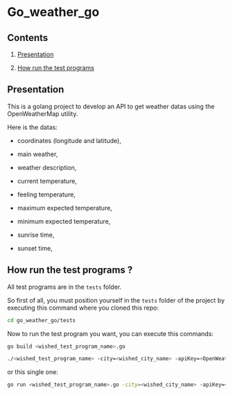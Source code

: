 # Go_weather_go

## Contents

1. [Presentation](#presentation)

2. [How run the test programs](#how_run_the_test_programs)

<a name="presentation"></a>
## Presentation

This is a golang project to develop an API to get weather datas using the OpenWeatherMap utility.

Here is the datas:

* coordinates (longitude and latitude),

* main weather,

* weather description,

* current temperature,

* feeling temperature,

* maximum expected temperature,

* minimum expected temperature,

* sunrise time,

* sunset time,

<a name="how_run_the_test_programs"></a>
## How run the test programs ?

All test programs are in the `tests` folder.

So first of all, you must position yourself in the `tests` folder of the project by executing this command where you cloned this repo:

```bash
cd go_weather_go/tests
```
Now to run the test program you want, you can execute this commands:

```bash
go build <wished_test_program_name>.go

./<wished_test_program_name> -city=<wished_city_name> -apiKey=<OpenWeatherMap_API_key>
```
or this single one:

```bash
go run <wished_test_program_name>.go -city=<wished_city_name> -apiKey=<OpenWeatherMap_API_key>
```
